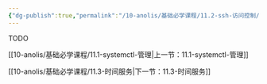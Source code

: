```yaml
---
{"dg-publish":true,"permalink":"/10-anolis/基础必学课程/11.2-ssh-访问控制/","dgPassFrontmatter":true}
---
```


TODO

[[10-anolis/基础必学课程/11.1-systemctl-管理\|上一节：11.1-systemctl-管理]]

[[10-anolis/基础必学课程/11.3-时间服务\|下一节：11.3-时间服务]]